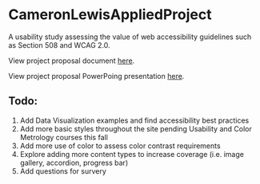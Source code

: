 # CameronLewisAppliedProject
A usability study assessing the value of web accessibility guidelines such as Section 508 and WCAG 2.0.

View project proposal document [here](https://drive.google.com/file/d/0B-3aeB6xiglqRDRqaDJ2dGR0Y1E/view?usp=sharing).

View project proposal PowerPoing presentation [here](https://drive.google.com/file/d/0B-3aeB6xiglqUkZSeHlPVmtBV3M/view?usp=sharing).

## Todo:
1. Add Data Visualization examples and find accessibility best practices
2. Add more basic styles throughout the site pending Usability and Color Metrology courses this fall
3. Add more use of color to assess color contrast requirements
4. Explore adding more content types to increase coverage (i.e. image gallery, accordion, progress bar)
5. Add questions for survery
